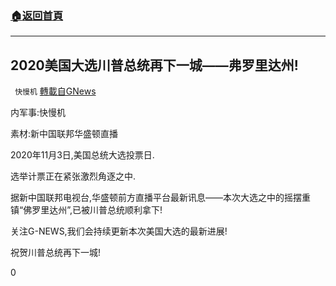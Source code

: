 ###  [:house:返回首頁](https://github.com/ourhimalayas/txt)
---

## 2020美国大选川普总统再下一城——弗罗里达州!
` 快慢机` [轉載自GNews](https://gnews.org/zh-hans/525548/)

内军事:快慢机

素材:新中国联邦华盛顿直播

2020年11月3日,美国总统大选投票日.

选举计票正在紧张激烈角逐之中.

据新中国联邦电视台,华盛顿前方直播平台最新讯息——本次大选之中的摇摆重镇“佛罗里达州”,已被川普总统顺利拿下!

关注G-NEWS,我们会持续更新本次美国大选的最新进展!

祝贺川普总统再下一城!

0
